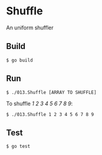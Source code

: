 Shuffle
=======

An uniform shuffler

## Build
```
$ go build
```

## Run
```
$ ./013.Shuffle [ARRAY TO SHUFFLE]
```

To shuffle *1 2 3 4 5 6 7 8 9*:

```
$ ./013.Shuffle 1 2 3 4 5 6 7 8 9
```

## Test
```
$ go test
```
